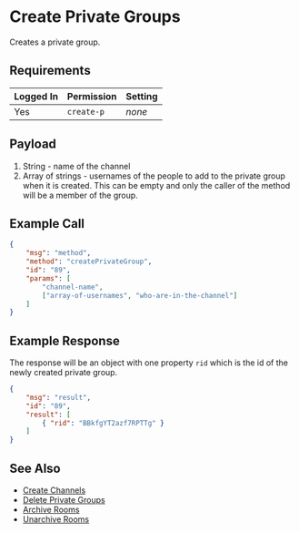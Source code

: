# Create Private Groups
Creates a private group.

## Requirements
| Logged In | Permission | Setting |
| --- | --- | --- |
| Yes | `create-p` | _none_ |

## Payload
1. String - name of the channel
2. Array of strings - usernames of the people to add to the private group when it is created. This can be empty and only the caller of the method will be a member of the group.

## Example Call

```json
{
    "msg": "method",
    "method": "createPrivateGroup",
    "id": "89",
    "params": [
        "channel-name",
        ["array-of-usernames", "who-are-in-the-channel"]
    ]
}
```

## Example Response
The response will be an object with one property `rid` which is the id of the newly created private group.

```json
{
    "msg": "result",
    "id": "89",
    "result": [
        { "rid": "BBkfgYT2azf7RPTTg" }
    ]
}
```

## See Also
* [Create Channels][1]
* [Delete Private Groups][2]
* [Archive Rooms][3]
* [Unarchive Rooms][4]

[1]:../create-channels
[2]:../delete-rooms
[3]:../archive-rooms
[4]:../unarchive-room

